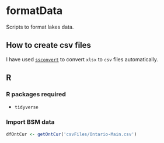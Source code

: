 # formatData

Scripts to format lakes data.

## How to create csv files

I have used [`ssconvert`](https://linux.die.net/man/1/ssconvert) to convert
`xlsx` to `csv` files automatically.


## R

### R packages required

- `tidyverse`

### Import BSM data

```R
dfOntCur <- getOntCur('csvFiles/Ontario-Main.csv')
```
